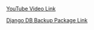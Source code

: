 [YouTube Video Link](httpswww.youtube.comwatchv=YOnYE1l8aPE)

[Django DB Backup Package Link](https://github.com/jazzband/django-dbbackup)
